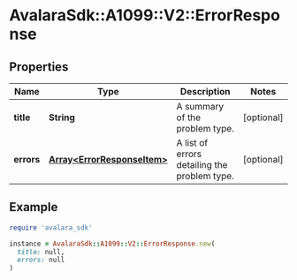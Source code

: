 # AvalaraSdk::A1099::V2::ErrorResponse

## Properties

| Name | Type | Description | Notes |
| ---- | ---- | ----------- | ----- |
| **title** | **String** | A summary of the problem type. | [optional] |
| **errors** | [**Array&lt;ErrorResponseItem&gt;**](ErrorResponseItem.md) | A list of errors detailing the problem type. | [optional] |

## Example

```ruby
require 'avalara_sdk'

instance = AvalaraSdk::A1099::V2::ErrorResponse.new(
  title: null,
  errors: null
)
```

